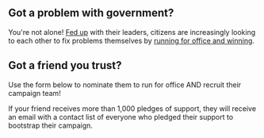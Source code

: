 ## Got a problem with government?

You're not alone! [Fed up](http://news.gallup.com/poll/1600/congress-public.aspx) with their leaders, citizens are increasingly looking to each other to fix problems themselves by [running for office and winning](https://theintercept.com/2017/11/08/a-year-after-trump-democrats-socialists-and-populists-sweep-elections/).

## Got a friend you trust?

Use the form below to nominate them to run for office AND recruit their campaign team!

If your friend receives more than 1,000 pledges of support, they will receive an email with a contact list of everyone who pledged their support to bootstrap their campaign.

